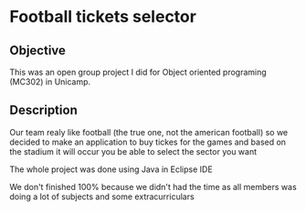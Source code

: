 # Football tickets selector
## Objective 
This was an open group project I did for Object oriented programing (MC302) in Unicamp. 

## Description
Our team realy like football (the true one, not the american football) so we decided to make an application to buy tickes for the games and based on the stadium it will occur you be able to select the sector you want

The whole project was done using Java in Eclipse IDE

We don't finished 100% because we didn't had the time as all members was doing a lot of subjects and some extracurriculars 
